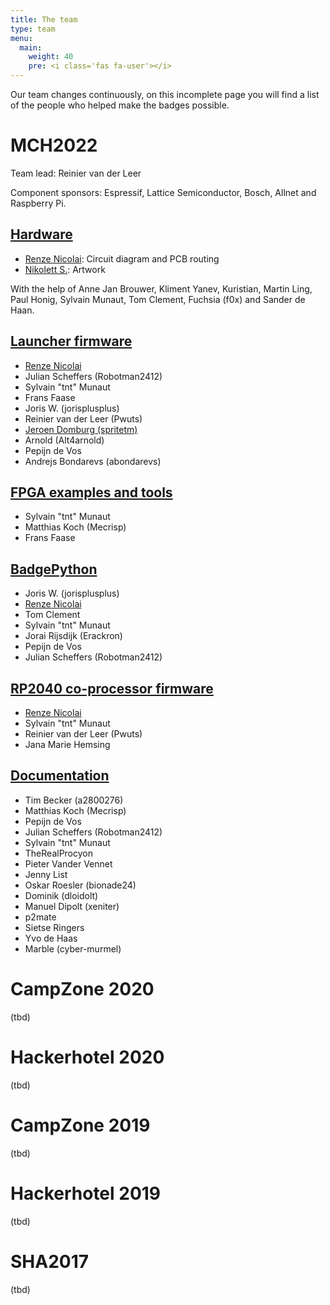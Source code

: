 ```yaml
---
title: The team
type: team
menu:
  main:
    weight: 40
    pre: <i class='fas fa-user'></i>
---
```


<!-- Basic page header is handled by a layout! -->

Our team changes continuously, on this incomplete page you will find a list of the people who helped make the badges possible.

# MCH2022

Team lead: Reinier van der Leer

Component sponsors: Espressif, Lattice Semiconductor, Bosch, Allnet and Raspberry Pi.

## [Hardware](https://github.com/badgeteam/mch2022-badge-hardware)

 - [Renze Nicolai](https://nicolaielectronics.nl): Circuit diagram and PCB routing
 - [Nikolett S.](https://tilde.industries): Artwork

With the help of Anne Jan Brouwer, Kliment Yanev, Kuristian, Martin Ling, Paul Honig, Sylvain Munaut, Tom Clement, Fuchsia (f0x) and Sander de Haan.

## [Launcher firmware](https://github.com/badgeteam/mch2022-firmware-esp32)

 - [Renze Nicolai](https://nicolaielectronics.nl)
 - Julian Scheffers (Robotman2412)
 - Sylvain "tnt" Munaut
 - Frans Faase
 - Joris W. (jorisplusplus)
 - Reinier van der Leer (Pwuts)
 - [Jeroen Domburg (spritetm)](https://spritesmods.com)
 - Arnold (Alt4arnold)
 - Pepijn de Vos
 - Andrejs Bondarevs (abondarevs)

## [FPGA examples and tools](https://github.com/badgeteam/mch2022-firmware-ice40)

 - Sylvain "tnt" Munaut
 - Matthias Koch (Mecrisp)
 - Frans Faase

## [BadgePython](https://github.com/badgeteam/badgePython/)

 - Joris W. (jorisplusplus)
 - [Renze Nicolai](https://nicolaielectronics.nl)
 - Tom Clement
 - Sylvain "tnt" Munaut
 - Jorai Rijsdijk (Erackron)
 - Pepijn de Vos
 - Julian Scheffers (Robotman2412)

## [RP2040 co-processor firmware](https://github.com/badgeteam/mch2022-firmware-rp2040)

 - [Renze Nicolai](https://nicolaielectronics.nl)
 - Sylvain "tnt" Munaut
 - Reinier van der Leer (Pwuts)
 - Jana Marie Hemsing

## [Documentation](https://github.com/badgeteam/website)

 - Tim Becker (a2800276)
 - Matthias Koch (Mecrisp)
 - Pepijn de Vos
 - Julian Scheffers (Robotman2412)
 - Sylvain "tnt" Munaut
 - TheRealProcyon
 - Pieter Vander Vennet
 - Jenny List
 - Oskar Roesler (bionade24)
 - Dominik (dloidolt)
 - Manuel Dipolt (xeniter)
 - p2mate
 - Sietse Ringers
 - Yvo de Haas
 - Marble (cyber-murmel)

# CampZone 2020

(tbd)

# Hackerhotel 2020

(tbd)

# CampZone 2019

(tbd)

# Hackerhotel 2019

(tbd)

# SHA2017

(tbd)
